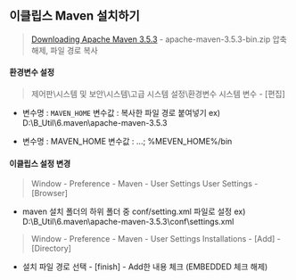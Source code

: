 ## 이클립스 Maven 설치하기
>[Downloading Apache Maven 3.5.3](http://maven.apache.org/download.cgi) - apache-maven-3.5.3-bin.zip
>압축해제, 파일 경로 복사

#### 환경변수 설정
>제어판\시스템 및 보안\시스템\고급 시스템 설정\환경변수
시스템 변수 - [편집]

-  변수명 : `MAVEN_HOME`
변수값 : 복사한 파일 경로 붙여넣기 ex) D:\B_Util\6.maven\apache-maven-3.5.3


- 변수명 : MAVEN_HOME
변수값 : ...; %MEVEN_HOME%/bin

#### 이클립스 설정 변경
>Window - Preference - Maven - User Settings
>User Settings - [Browser]

- maven 설치 폴더의 하위 폴더 중 conf/setting.xml 파일로 설정
ex) D:\B_Util\6.maven\apache-maven-3.5.3\conf\settings.xml

>Window - Preference - Maven - User Settings
>Installations - [Add] - [Directory]

- 설치 파일 경로 선택 - [finish] - Add한 내용 체크 (EMBEDDED 체크 해제)
